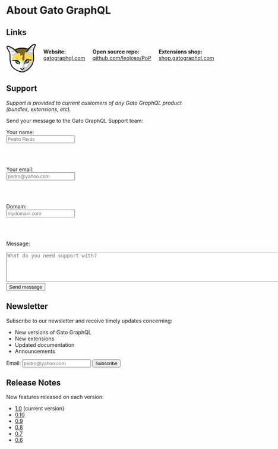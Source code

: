 # About Gato GraphQL

## Links

<div style="display: flex; gap: 10px; margin-top: 10px;">

<img src="../../../assets/img/logos/GatoGraphQL-logo-face.png" style="height: 80px;">

<p markdown=1>

**Website:** <a href="https://gatographql.com" target="_blank">gatographql.com</a>

<br/>

**Open source repo:** <a href="https://github.com/leoloso/PoP" target="_blank">github.com/leoloso/PoP</a>

<br/>

**Extensions shop:** <a href="https://shop.gatographql.com" target="_blank">shop.gatographql.com</a>

</p>

</div>

## Support

<div class="hide-for-customers">

_Support is provided to current customers of any Gato GraphQL product (bundles, extensions, etc)._

</div>

<div class="show-for-customers" markdown=1>

Send your message to the Gato GraphQL Support team:

<form action="https://gatographql.com/thank-you" method="POST" name="contact" target="_blank">
  <input type="hidden" name="form-name" value="contact" />

  <label for="field-name">Your name:</label>
  <br/>
  <input
    type="text"
    name="name"
    id="field-name"
    required=""
    aria-required="true"
    placeholder="Pedro Rivas"
    autocomplete="name"
    autocorrect="off"
    autocapitalize="none"
  />

  <br/><br/>

  <label for="field-email">Your email:</label>
  <br/>
  <input
    type="email"
    name="email"
    id="field-email"
    required=""
    aria-required="true"
    placeholder="pedro@yahoo.com"
    autocomplete="email"
  />

  <br/><br/>

  <label for="field-domain">Domain:</label>
  <br/>
  <input
    type="text"
    name="domain"
    id="field-domain"
    required=""
    aria-required="true"
    placeholder="mydomain.com"
    autocomplete="domain"
  />

  <br/><br/>

  <label for="field-message">Message:</label>
  <br/>
  <textarea
    id="field-message"
    name="message"
    rows="5"
    cols="100"
    placeholder="What do you need support with?"
    required=""
    aria-required="true"
    spellcheck="true"
    autocapitalize="sentences"
  ></textarea>
  
  <br/>

  <button type="submit" class="button">
    Send message
  </button>
</form>

</div>

## Newsletter

Subscribe to our newsletter and receive timely updates concerning:

- New versions of Gato GraphQL
- New extensions
- Updated documentation
- Announcements

<form action="https://graphql-api.us7.list-manage.com/subscribe/post?u=0dc2e614635ab3af220b3a78c&amp;id=bdfd6885fe" method="POST" name="mc-embedded-subscribe-form" target="_blank">
  <label for="field-EMAIL">Email:</label>
  <input type="email" name="EMAIL" id="field-EMAIL" required="" aria-required="true" placeholder="pedro@yahoo.com" autocomplete="email">
  <button type="submit" class="button">Subscribe</button>
</form>

## Release Notes

New features released on each version:

- [1.0](../../release-notes/1.0/en.md) (current version)
- [0.10](../../release-notes/0.10/en.md)
- [0.9](../../release-notes/0.9/en.md)
- [0.8](../../release-notes/0.8/en.md)
- [0.7](../../release-notes/0.7/en.md)
- [0.6](../../release-notes/0.6/en.md)
